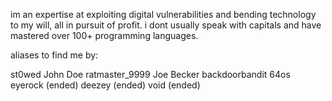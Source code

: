 im an expertise at exploiting digital vulnerabilities and bending technology to my will, all in pursuit of profit. i dont usually speak with capitals and have mastered over 100+ programming languages. 

aliases to find me by:

st0wed
John Doe
ratmaster_9999
Joe Becker
backdoorbandit
64os
eyerock (ended)
deezey (ended)
void (ended)
